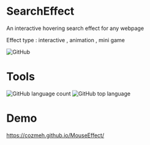 # SearchEffect
An interactive hovering search effect for any webpage

Effect type : interactive , animation , mini game

![GitHub](https://img.shields.io/github/license/Cozmeh/Hover-SearchEffect?style=for-the-badge)

# Tools
![GitHub language count](https://img.shields.io/github/languages/count/Cozmeh/Hover-SearchEffect?style=for-the-badge) ![GitHub top language](https://img.shields.io/github/languages/top/Cozmeh/Hover-SearchEffect?style=for-the-badge) 



# Demo

https://cozmeh.github.io/MouseEffect/
